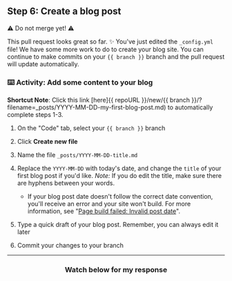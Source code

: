 ## Step 6: Create a blog post

:warning: Do not merge yet! :warning:

This pull request looks great so far. :sparkles: You've just edited the `_config.yml` file! We have some more work to do to create your blog site. You can continue to make commits on your `{{ branch }}` branch and the pull request will update automatically.

### :keyboard: Activity: Add some content to your blog

**Shortcut Note**: Click this link [here]{{ repoURL }}/new/{{ branch }}/?filename=_posts/YYYY-MM-DD-my-first-blog-post.md) to automatically complete steps 1-3.

1. On the "Code" tab, select your `{{ branch }}` branch
1. Click **Create new file**
1. Name the file `_posts/YYYY-MM-DD-title.md`
1. Replace the `YYYY-MM-DD` with today's date, and change the `title` of your first blog post if you'd like. _Note:_ If you do edit the title, make sure there are hyphens between your words.

   - If your blog post date doesn't follow the correct date convention, you'll receive an error and your site won't build. For more information, see "[Page build failed: Invalid post date](https://help.github.com/articles/page-build-failed-invalid-post-date/)".

1. Type a quick draft of your blog post. Remember, you can always edit it later
1. Commit your changes to your branch

<hr>
<h3 align="center">Watch below for my response</h3>

